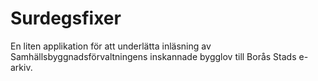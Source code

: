 # Surdegsfixer
En liten applikation för att underlätta inläsning av Samhällsbyggnadsförvaltningens inskannade bygglov till Borås Stads e-arkiv.
